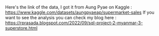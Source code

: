Here's the link of the data, I got it from Aung Pyae on Kaggle : https://www.kaggle.com/datasets/aungpyaeap/supermarket-sales
If you want to see the analysis you can check my blog here : https://rprasada.blogspot.com/2022/09/sql-project-2-myanmar-3-superstore.html
